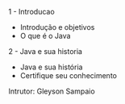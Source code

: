 
1 - Introducao  
- Introdução e objetivos  
- O que é o Java

2 - Java e sua historia  
- Java e sua história  
- Certifique seu conhecimento

Intrutor: Gleyson Sampaio
